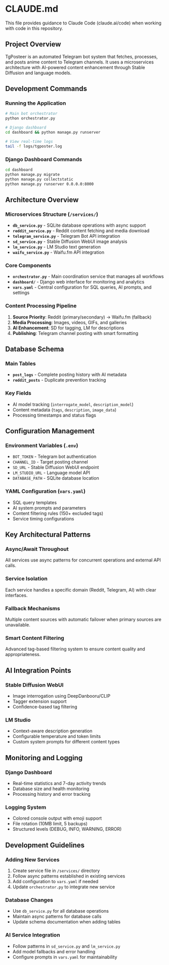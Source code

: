 # CLAUDE.md

This file provides guidance to Claude Code (claude.ai/code) when working with code in this repository.

## Project Overview

TgPosteer is an automated Telegram bot system that fetches, processes, and posts anime content to Telegram channels. It uses a microservices architecture with AI-powered content enhancement through Stable Diffusion and language models.

## Development Commands

### Running the Application
```bash
# Main bot orchestrator
python orchestrator.py

# Django dashboard
cd dashboard && python manage.py runserver

# View real-time logs
tail -f logs/tgposter.log
```

### Django Dashboard Commands
```bash
cd dashboard
python manage.py migrate
python manage.py collectstatic
python manage.py runserver 0.0.0.0:8000
```

## Architecture Overview

### Microservices Structure (`/services/`)
- **`db_service.py`** - SQLite database operations with async support
- **`reddit_service.py`** - Reddit content fetching and media download
- **`telegram_service.py`** - Telegram Bot API integration
- **`sd_service.py`** - Stable Diffusion WebUI image analysis
- **`lm_service.py`** - LM Studio text generation
- **`waifu_service.py`** - Waifu.fm API integration

### Core Components
- **`orchestrator.py`** - Main coordination service that manages all workflows
- **`dashboard/`** - Django web interface for monitoring and analytics
- **`vars.yaml`** - Central configuration for SQL queries, AI prompts, and settings

### Content Processing Pipeline
1. **Source Priority**: Reddit (primary/secondary) → Waifu.fm (fallback)
2. **Media Processing**: Images, videos, GIFs, and galleries
3. **AI Enhancement**: SD for tagging, LM for descriptions
4. **Publishing**: Telegram channel posting with smart formatting

## Database Schema

### Main Tables
- **`post_logs`** - Complete posting history with AI metadata
- **`reddit_posts`** - Duplicate prevention tracking

### Key Fields
- AI model tracking (`interrogate_model`, `description_model`)
- Content metadata (`tags`, `description`, `image_data`)
- Processing timestamps and status flags

## Configuration Management

### Environment Variables (`.env`)
- `BOT_TOKEN` - Telegram bot authentication
- `CHANNEL_ID` - Target posting channel
- `SD_URL` - Stable Diffusion WebUI endpoint
- `LM_STUDIO_URL` - Language model API
- `DATABASE_PATH` - SQLite database location

### YAML Configuration (`vars.yaml`)
- SQL query templates
- AI system prompts and parameters
- Content filtering rules (150+ excluded tags)
- Service timing configurations

## Key Architectural Patterns

### Async/Await Throughout
All services use async patterns for concurrent operations and external API calls.

### Service Isolation
Each service handles a specific domain (Reddit, Telegram, AI) with clear interfaces.

### Fallback Mechanisms
Multiple content sources with automatic failover when primary sources are unavailable.

### Smart Content Filtering
Advanced tag-based filtering system to ensure content quality and appropriateness.

## AI Integration Points

### Stable Diffusion WebUI
- Image interrogation using DeepDanbooru/CLIP
- Tagger extension support
- Confidence-based tag filtering

### LM Studio
- Context-aware description generation
- Configurable temperature and token limits
- Custom system prompts for different content types

## Monitoring and Logging

### Django Dashboard
- Real-time statistics and 7-day activity trends
- Database size and health monitoring
- Processing history and error tracking

### Logging System
- Colored console output with emoji support
- File rotation (10MB limit, 5 backups)
- Structured levels (DEBUG, INFO, WARNING, ERROR)

## Development Guidelines

### Adding New Services
1. Create service file in `/services/` directory
2. Follow async patterns established in existing services
3. Add configuration to `vars.yaml` if needed
4. Update `orchestrator.py` to integrate new service

### Database Changes
- Use `db_service.py` for all database operations
- Maintain async patterns for database calls
- Update schema documentation when adding tables

### AI Service Integration
- Follow patterns in `sd_service.py` and `lm_service.py`
- Add model fallbacks and error handling
- Configure prompts in `vars.yaml` for maintainability